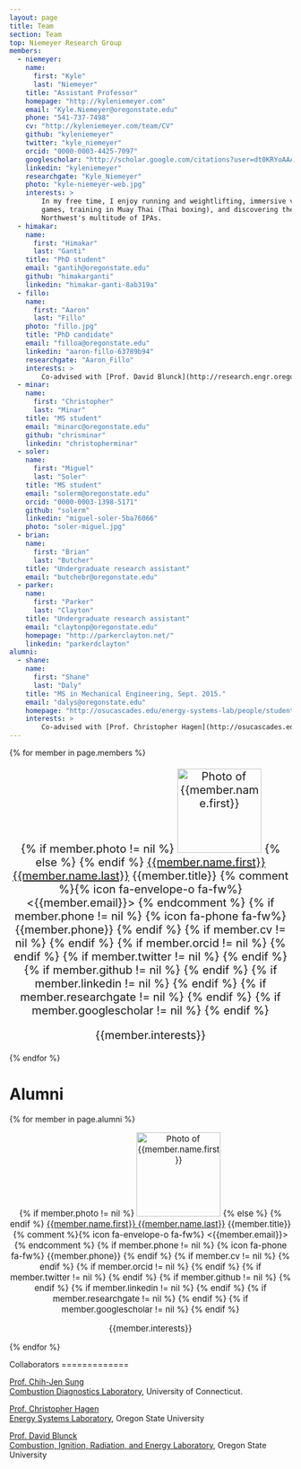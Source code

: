 ```yaml
---
layout: page
title: Team
section: Team
top: Niemeyer Research Group
members:
  - niemeyer:
    name:
      first: "Kyle"
      last: "Niemeyer"
    title: "Assistant Professor"
    homepage: "http://kyleniemeyer.com"
    email: "Kyle.Niemeyer@oregonstate.edu"
    phone: "541-737-7498"
    cv: "http://kyleniemeyer.com/team/CV"
    github: "kyleniemeyer"
    twitter: "kyle_niemeyer"
    orcid: "0000-0003-4425-7097"
    googlescholar: "http://scholar.google.com/citations?user=dt0KRYoAAAAJ"
    linkedin: "kyleniemeyer"
    researchgate: "Kyle_Niemeyer"
    photo: "kyle-niemeyer-web.jpg"
    interests: >
        In my free time, I enjoy running and weightlifting, immersive video
        games, training in Muay Thai (Thai boxing), and discovering the
        Northwest's multitude of IPAs.
  - himakar:
    name:
      first: "Himakar"
      last: "Ganti"
    title: "PhD student"
    email: "gantih@oregonstate.edu"
    github: "himakarganti"
    linkedin: "himakar-ganti-8ab319a"
  - fillo:
    name:
      first: "Aaron"
      last: "Fillo"
    photo: "fillo.jpg"
    title: "PhD candidate"
    email: "filloa@oregonstate.edu"
    linkedin: "aaron-fillo-63789b94"
    researchgate: "Aaron_Fillo"
    interests: >
        Co-advised with [Prof. David Blunck](http://research.engr.oregonstate.edu/blunckgroup/)
  - minar:
    name:
      first: "Christopher"
      last: "Minar"
    title: "MS student"
    email: "minarc@oregonstate.edu"
    github: "chrisminar"
    linkedin: "christopherminar"
  - soler:
    name:
      first: "Miguel"
      last: "Soler"
    title: "MS student"
    email: "solerm@oregonstate.edu"
    orcid: "0000-0003-1398-5171"
    github: "solerm"
    linkedin: "miguel-soler-5ba76066"
    photo: "soler-miguel.jpg"
  - brian:
    name:
      first: "Brian"
      last: "Butcher"
    title: "Undergraduate research assistant"
    email: "butchebr@oregonstate.edu"
  - parker:
    name:
      first: "Parker"
      last: "Clayton"
    title: "Undergraduate research assistant"
    email: "claytonp@oregonstate.edu"
    homepage: "http://parkerclayton.net/"
    linkedin: "parkerdclayton"
alumni:
  - shane:
    name:
      first: "Shane"
      last: "Daly"
    title: "MS in Mechanical Engineering, Sept. 2015."
    email: "dalys@oregonstate.edu"
    homepage: "http://osucascades.edu/energy-systems-lab/people/student-researchers"
    interests: >
        Co-advised with [Prof. Christopher Hagen](http://osucascades.edu/energy-systems-lab/dr-christopher-hagen).
---
```


{% for member in page.members %}

<div
 about="{{member.homepage}}"
 style="font-size:20px; text-align: center;">

<p>
{% if member.photo != nil %}
<img class="img-circle" src="/assets/img/{{member.photo}}" alt="Photo of {{member.name.first}}" width="150px"/>  
{% else %}
<i class="fa fa-user-secret fa-5x"></i>  
{% endif %}
<a href="{{member.homepage}}">{{member.name.first}} {{member.name.last}}</a>  
{{member.title}}  
{% comment %}{% icon fa-envelope-o fa-fw%} <{{member.email}}>  {% endcomment %}
{% if member.phone != nil %}
{% icon fa-phone fa-fw%} {{member.phone}}  
{% endif %}
<a href="mailto:{{member.email}}" title="email"><i class="fa fa-envelope"></i></a>
<span class="socialicons">
{% if member.cv != nil %}
<a type="application/atom+xml" href="{{member.cv}}" title="CV"><i class="fa fa-file-text"></i></a>
{% endif %}
{% if member.orcid != nil %}
<a rel="http://purl.org/spar/datacite/orcid" href="https://orcid.org/{{member.orcid}}" title="ORCID ID"><i class="ai ai-orcid"></i></a>
{% endif %}
{% if member.twitter != nil %}
<a href="https://twitter.com/{{member.twitter}}" title="Twitter"><i class="fa fa-twitter"></i></a>
{% endif %}
{% if member.github != nil %}
<a href="https://github.com/{{member.github}}" title="GitHub"><i class="fa fa-github"></i></a>
{% endif %}
{% if member.linkedin != nil %}
<a href="https://www.linkedin.com/in/{{member.linkedin}}" title="LinkedIn"><i class="fa fa-linkedin"></i></a>
{% endif %}
{% if member.researchgate != nil %}
<a href="https://www.researchgate.net/profile/{{member.researchgate}}" title="ResearchGate"><i class="ai ai-researchgate"></i></a>
{% endif %}
{% if member.googlescholar != nil %}
<a type="application/atom+xml" href="{{member.googlescholar}}" title="Publications"><i class="ai ai-google-scholar"></i></a>
{% endif %}  

{{member.interests}}

</span>
</p>

</div>

{% endfor %}


Alumni
======

{% for member in page.alumni %}

<div
 about="{{member.homepage}}"
 style="font-size:15px; text-align: center;">

<p>
{% if member.photo != nil %}
<img class="img-circle" src="/assets/img/{{member.photo}}" alt="Photo of {{member.name.first}}" width="150px"/>  
{% else %}
<i class="fa fa-user-secret fa-5x"></i>  
{% endif %}
<a href="{{member.homepage}}">{{member.name.first}} {{member.name.last}}</a>  
{{member.title}}  
{% comment %}{% icon fa-envelope-o fa-fw%} <{{member.email}}>  {% endcomment %}
{% if member.phone != nil %}
{% icon fa-phone fa-fw%} {{member.phone}}  
{% endif %}
<a href="mailto:{{member.email}}" title="email"><i class="fa fa-envelope"></i></a>
<span class="socialicons">
{% if member.cv != nil %}
<a type="application/atom+xml" href="{{member.cv}}" title="CV"><i class="fa fa-file-text"></i></a>
{% endif %}
{% if member.orcid != nil %}
<a rel="http://purl.org/spar/datacite/orcid" href="https://orcid.org/{{member.orcid}}" title="ORCID ID"><i class="ai ai-orcid"></i></a>
{% endif %}
{% if member.twitter != nil %}
<a href="https://twitter.com/{{member.twitter}}" title="Twitter"><i class="fa fa-twitter"></i></a>
{% endif %}
{% if member.github != nil %}
<a href="https://github.com/{{member.github}}" title="GitHub"><i class="fa fa-github"></i></a>
{% endif %}
{% if member.linkedin != nil %}
<a href="https://www.linkedin.com/in/{{member.linkedin}}" title="LinkedIn"><i class="fa fa-linkedin"></i></a>
{% endif %}
{% if member.researchgate != nil %}
<a href="https://www.researchgate.net/profile/{{member.researchgate}}" title="ResearchGate"><i class="ai ai-researchgate"></i></a>
{% endif %}
{% if member.googlescholar != nil %}
<a type="application/atom+xml" href="{{member.googlescholar}}" title="Publications"><i class="ai ai-google-scholar"></i></a>
{% endif %}  

{{member.interests}}

</span>
</p>

</div>

{% endfor %}

<div class="section">
Collaborators
=============

[Prof. Chih-Jen Sung](http://www.engr.uconn.edu/me/cms/people/9-people/people/87-chihsung)   
[Combustion Diagnostics Laboratory](http://combdiaglab.engr.uconn.edu/), University of Connecticut.

[Prof. Christopher Hagen](http://osucascades.edu/energy-systems-lab/dr-christopher-hagen)  
[Energy Systems Laboratory](http://osucascades.edu/energy-systems-lab/), Oregon State University

[Prof. David Blunck](http://research.engr.oregonstate.edu/blunckgroup/dr-david-blunck)  
[Combustion, Ignition, Radiation, and Energy Laboratory](http://research.engr.oregonstate.edu/blunckgroup/), Oregon State University

</div>
